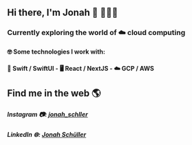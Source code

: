 ## Hi there, I'm Jonah 👋 👨🏽‍💻

### Currently exploring the world of ☁️ cloud computing

#### 🤓 Some technologies I work with:
#### 📱 Swift / SwiftUI - 🖥 React / NextJS - ☁️ GCP / AWS
## Find me in the web 🌎

##### Instagram 📷: <a href="https://www.instagram.com/jonah_schller/">jonah_schller</a>
##### LinkedIn 🌐: <a href="linkedin.com/in/jonah-schüller-a561831ab/">Jonah Schüller</a>
